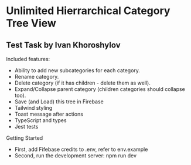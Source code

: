 # Unlimited Hierrarchical Category Tree View

## Test Task by Ivan Khoroshylov

Included features:

- Ability to add new subcategories for each category.
- Rename category.
- Delete category (if it has children - delete them as well).
- Expand/Collapse parent category (children categories should collapse too).
- Save (and Load) this tree in Firebase
- Tailwind styling
- Toast message after actions
- TypeScript and types
- Jest tests

Getting Started

- First, add Fifebase credits to .env, refer to env.example
- Second, run the development server:
  npm run dev
